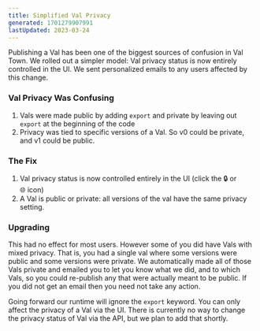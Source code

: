 ```yaml
---
title: Simplified Val Privacy
generated: 1701279907991
lastUpdated: 2023-03-24
---
```


Publishing a Val has been one of the biggest sources of confusion in Val Town.
We rolled out a simpler model: Val privacy status is now entirely controlled in
the UI. We sent personalized emails to any users affected by this change.

### Val Privacy Was Confusing

1. Vals were made public by adding `export` and private by leaving out `export`
   at the beginning of the code
2. Privacy was tied to specific versions of a Val. So v0 could be private, and
   v1 could be public.

### The Fix

1. Val privacy status is now controlled entirely in the UI (click the 🔒 or
   🌐 icon)
2. A Val is public or private: all versions of the val have the same privacy
   setting.

### Upgrading

This had no effect for most users. However some of you did have Vals with mixed
privacy. That is, you had a single val where some versions were public and some
versions were private. We automatically made all of those Vals private and
emailed you to let you know what we did, and to which Vals, so you could
re-publish any that were actually meant to be public. If you did not get an
email then you need not take any action.

Going forward our runtime will ignore the `export` keyword. You can only affect
the privacy of a Val via the UI. There is currently no way to change the privacy
status of Val via the API, but we plan to add that shortly.
